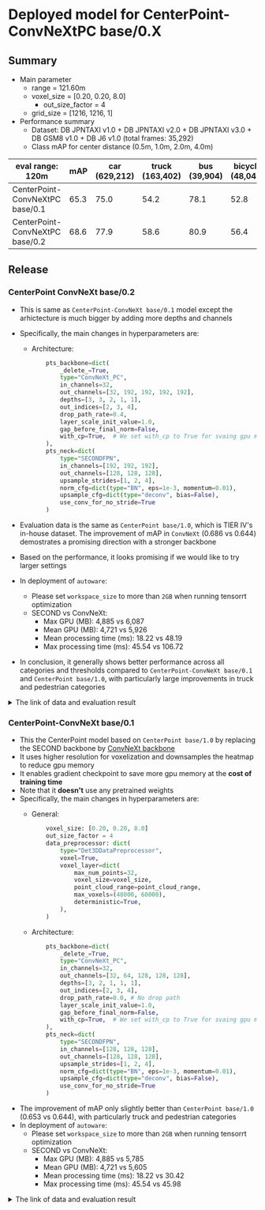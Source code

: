 # Deployed model for CenterPoint-ConvNeXtPC base/0.X
## Summary

- Main parameter
  - range = 121.60m
  - voxel_size = [0.20, 0.20, 8.0]
	- out_size_factor = 4
  - grid_size = [1216, 1216, 1]
- Performance summary
  - Dataset: DB JPNTAXI v1.0 + DB JPNTAXI v2.0 + DB JPNTAXI v3.0 + DB GSM8 v1.0 + DB J6 v1.0 (total frames: 35,292)
  - Class mAP for center distance (0.5m, 1.0m, 2.0m, 4.0m)

| eval range: 120m                | mAP  | car <br> (629,212) | truck <br> (163,402) | bus <br> (39,904) | bicycle <br> (48,043) | pedestrian <br> (383,553) |
| ------------------------------- | ---- | ------------------ | -------------------- | ----------------- | --------------------- | ------------------------- |
| CenterPoint-ConvNeXtPC base/0.1 | 65.3 | 75.0               | 54.2                 | 78.1              | 52.8                  | 66.2                      |
| CenterPoint-ConvNeXtPC base/0.2 | 68.6 | 77.9               | 58.6                 | 80.9              | 56.4                  | 69.3                      |


## Release
### CenterPoint ConvNeXt base/0.2

- This is same as `CenterPoint-ConvNeXt base/0.1` model except the arhictecture is much bigger by adding more depths and channels
- Specifically, the main changes in hyperparameters are:

  - Architecture:
	```python
  		pts_backbone=dict(
        	_delete_=True,
        	type="ConvNeXt_PC",
        	in_channels=32,
        	out_channels=[32, 192, 192, 192, 192],
        	depths=[3, 3, 2, 1, 1],
        	out_indices=[2, 3, 4],
        	drop_path_rate=0.4,
        	layer_scale_init_value=1.0,
        	gap_before_final_norm=False,
        	with_cp=True,  # We set with_cp to True for svaing gpu memory
    	),
  		pts_neck=dict(
        	type="SECONDFPN",
        	in_channels=[192, 192, 192],
        	out_channels=[128, 128, 128],
        	upsample_strides=[1, 2, 4],
        	norm_cfg=dict(type="BN", eps=1e-3, momentum=0.01),
        	upsample_cfg=dict(type="deconv", bias=False),
        	use_conv_for_no_stride=True
    	)

- Evaluation data is the same as `CenterPoint base/1.0`, which is TIER IV's in-house dataset. The improvement of mAP in `ConvNeXt` (0.686 vs 0.644) demostrates a promising direction with a stronger backbone
- Based on the performance, it looks promising if we would like to try larger settings
- In deployment of `autoware`:
    - Please set `workspace_size` to more than `2GB` when running tensorrt optimization  
    - SECOND vs ConvNeXt:
      - Max GPU (MB): 4,885 vs 6,087
      - Mean GPU (MB): 4,721 vs 5,926
      - Mean processing time (ms): 18.22 vs 48.19
      - Max processing time (ms): 45.54 vs 106.72
- In conclusion, it generally shows better performance across all categories and thresholds compared to `CenterPoint-ConvNeXt base/0.1` and `CenterPoint base/1.0`, with particularly large improvements in truck and pedestrian categories

<details>
<summary> The link of data and evaluation result </summary>

- Comparison for Base Detection:

| Model (120m)                  | mAP         | Time    | Memory |
| ----------------------------- | ----------- | ------- | ------ |
| CenterPoint base/1.0          | 64.4        | 18.2 ms | 4.7 GB |
| CenterPoint-ConvNeXt base/0.1 | 65.3 (+0.9) | 30.4 ms | 5.6 GB |
| CenterPoint-ConvNeXt base/0.2 | 68.6 (+4.2) | 48.1 ms | 5.9 GB |

- Comparison for Nearby Models:

| Model (50m)                   | Time   | Memory |
| ----------------------------- | ------ | ------ |
| CenterPoint base/1.0          | 5.9 ms | 4.5 GB |
| CenterPoint-ConvNeXt base/0.1 | 7.2 ms | 3.9 GB |
| CenterPoint-ConvNeXt base/0.2 | 9.9 ms | 3.6 GB |

- Model
  - Training dataset: DB JPNTAXI v1.0 + DB JPNTAXI v2.0 + DB JPNTAXI v3.0 + DB GSM8 v1.0 + DB J6 v1.0 (total frames: 35,392)
  - [Config file path](https://github.com/tier4/autoware-ml/blob/9aead19d7f42b711fba8ffa38ec82ce135300617/projects/CenterPoint/configs/t4dataset/pillar_020_convnext_standard_secfpn_4xb8_121m_base.py)
  - Deployed onnx model and ROS parameter files [[Google drive (for internal)]](https://drive.google.com/drive/folders/1dhthG6LtbZTS91U2OQvd5iQ1q58b2ZEH)
  - Deployed onnx and ROS parameter files [[model-zoo]]
    - [detection_class_remapper.param.yaml](https://download.autoware-ml-model-zoo.tier4.jp/autoware-ml/models/centerpoint/centerpoint-convnextpc/t4base/v0.2/detection_class_remapper.param.yaml)
    - [centerpoint_x2_ml_package.param.yaml](https://download.autoware-ml-model-zoo.tier4.jp/autoware-ml/models/centerpoint/centerpoint-convnextpc/t4base/v0.2/centerpoint_x2_ml_package.param.yaml)
    - [deploy_metadata.yaml](https://download.autoware-ml-model-zoo.tier4.jp/autoware-ml/models/centerpoint/centerpoint-convnextpc/t4base/v0.2/deploy_metadata.yaml)
    - [pts_voxel_encoder_centerpoint_x2.onnx](https://download.autoware-ml-model-zoo.tier4.jp/autoware-ml/models/centerpoint/centerpoint-convnextpc/t4base/v0.2/pts_voxel_encoder_centerpoint_x2.onnx)
    - [pts_backbone_neck_head_centerpoint_x2.onnx](https://download.autoware-ml-model-zoo.tier4.jp/autoware-ml/models/centerpoint/centerpoint-convnextpc/t4base/v0.2/pts_backbone_neck_head_centerpoint_x2.onnx)
  - Training results [[Google drive (for internal)]](https://drive.google.com/drive/folders/1dhthG6LtbZTS91U2OQvd5iQ1q58b2ZEH)
  - Training results [model-zoo]
    - [logs.zip](https://download.autoware-ml-model-zoo.tier4.jp/autoware-ml/models/centerpoint/centerpoint-convnextpc/t4base/v0.2/logs.zip)
    - [checkpoint_best.pth](https://download.autoware-ml-model-zoo.tier4.jp/autoware-ml/models/centerpoint/centerpoint-convnextpc/t4base/v0.2/epoch_30.pth)
    - [config.py](https://download.autoware-ml-model-zoo.tier4.jp/autoware-ml/models/centerpoint/centerpoint-convnextpc/t4base/v0.2/dev_pillar_020_convnetxt_small_secfpn_4xb8_121m_base.py)
  - train time: NVIDIA A100 80GB * 4 * 30 epochs = 3.5 days
- Evaluation result with test-dataset: DB JPNTAXI v1.0 + DB JPNTAXI v2.0 + DB JPNTAXI v3.0 + DB GSM8 v1.0 + DB J6 v1.0 (total frames: 1,394):
  - Total mAP (eval range = 120m): 0.686

| class_name | Count  | mAP  | AP@0.5m | AP@1.0m | AP@2.0m | AP@4.0m |
| ---------- | ------ | ---- | ------- | ------- | ------- | ------- |
| car        | 41,133 | 77.9 | 79.8    | 82.2    | 83.0    | 79.5    |
| truck      | 8,890  | 58.6 | 34.7    | 59.7    | 67.7    | 72.2    |
| bus        | 3,275  | 80.9 | 69.2    | 79.6    | 81.1    | 82.6    |
| bicycle    | 3,635  | 53.2 | 52.3    | 53.4    | 53.5    | 53.6    |
| pedestrian | 25,981 | 64.8 | 62.4    | 64.0    | 65.4    | 67.4    |

- Evaluation for XX1
	- Same as CenterPoint ConvNeXtPC base/0.2
	- Evaluation result with test-dataset: DB JPNTAXI v1.0 + DB JPNTAXI v2.0 + DB JPNTAXI v4.0 (total frames: 1,507)
  - Total mAP (eval range = 120m): 0.678

| class_name | Count  | mAP  | AP@0.5m | AP@1.0m | AP@2.0m | AP@4.0m |
| ---------- | ------ | ---- | ------- | ------- | ------- | ------- |
| car        | 16,126 | 77.1 | 61.3    | 80.1    | 83.0    | 84.0    |
| truck      | 4,578  | 57.4 | 34.3    | 58.0    | 66.0    | 71.2    |
| bus        | 1,457  | 73.9 | 58.3    | 75.0    | 79.7    | 82.5    |
| bicycle    | 1,040  | 61.5 | 56.6    | 62.5    | 63.2    | 63.6    |
| pedestrian | 11,971 | 69.1 | 65.7    | 70.1    | 70.1    | 72.4    |

- Evaluation for X2
	- Evaluation result with test-dataset: DB GSM8 v1.0 + DB J6 v1.0 (total frames: 1,280):
  - Total mAP (eval range = 120m): 0.686

| class_name | Count  | mAP  | AP@0.5m | AP@1.0m | AP@2.0m | AP@4.0m |
| ---------- | ------ | ---- | ------- | ------- | ------- | ------- |
| car        | 25,007 | 78.5 | 69.9    | 79.9    | 82.0    | 82.4    |
| truck      | 4,573  | 55.5 | 32.0    | 55.9    | 64.1    | 69.9    |
| bus        | 1,818  | 86.4 | 76.0    | 88.9    | 89.8    | 90.6    |
| bicycle    | 2,567  | 54.3 | 53.6    | 54.5    | 54.5    | 54.6    |
| pedestrian | 14,010 | 69.3 | 67.1    | 68.3    | 69.9    | 72.1    |

</details>

### CenterPoint-ConvNeXt base/0.1
- This the CenterPoint model based on `CenterPoint base/1.0` by replacing the SECOND backbone by [ConvNeXt backbone](https://github.com/WayneMao/PillarNeSt/tree/main)
- It uses higher resolution for voxelization and downsamples the heatmap to reduce gpu memory
- It enables gradient checkpoint to save more gpu memory at the **cost of training time**
- Note that it **doesn't** use any pretrained weights
- Specifically, the main changes in hyperparameters are:
  - General:

	```python
		voxel_size: [0.20, 0.20, 8.0]
  		out_size_factor = 4
  		data_preprocessor: dict(
        	type="Det3DDataPreprocessor",
        	voxel=True,
        	voxel_layer=dict(
            	max_num_points=32,
            	voxel_size=voxel_size,
            	point_cloud_range=point_cloud_range,
            	max_voxels=(48000, 60000),
            	deterministic=True,
        	),
      	)
	```

  - Architecture:
	```python
  		pts_backbone=dict(
        	_delete_=True,
        	type="ConvNeXt_PC",
        	in_channels=32,
        	out_channels=[32, 64, 128, 128, 128],
        	depths=[3, 2, 1, 1, 1],
        	out_indices=[2, 3, 4],
        	drop_path_rate=0.0,	# No drop path
        	layer_scale_init_value=1.0,
        	gap_before_final_norm=False,
        	with_cp=True,  # We set with_cp to True for svaing gpu memory
    	),
  		pts_neck=dict(
        	type="SECONDFPN",
        	in_channels=[128, 128, 128],
        	out_channels=[128, 128, 128],
        	upsample_strides=[1, 2, 4],
        	norm_cfg=dict(type="BN", eps=1e-3, momentum=0.01),
        	upsample_cfg=dict(type="deconv", bias=False),
        	use_conv_for_no_stride=True
    	)
- The improvement of mAP only slightly better than `CenterPoint base/1.0` (0.653 vs 0.644), with particularly truck and pedestrian categories
- In deployment of `autoware`:
    - Please set `workspace_size` to more than `2GB` when running tensorrt optimization  
    - SECOND vs ConvNeXt:
      - Max GPU (MB): 4,885 vs 5,785
      - Mean GPU (MB): 4,721 vs 5,605
      - Mean processing time (ms): 18.22 vs 30.42
      - Max processing time (ms): 45.54 vs 45.98

<details>
<summary> The link of data and evaluation result </summary>

- Model
  - Training dataset: DB JPNTAXI v1.0 + DB JPNTAXI v2.0 + DB JPNTAXI v3.0 + DB GSM8 v1.0 + DB J6 v1.0 (total frames: 35,392)
  - [Config file path](https://github.com/tier4/autoware-ml/blob/9aead19d7f42b711fba8ffa38ec82ce135300617/projects/CenterPoint/configs/t4dataset/pillar_020_convnext_small_secfpn_4xb8_121m_base.py)
  - Deployed onnx model and ROS parameter files [[Google drive (for internal)]](https://drive.google.com/drive/folders/1WuP0jo1j6HeAVGf5KehNjb5e9SiLdmgb)
  - Deployed onnx and ROS parameter files [[model-zoo]]
    - [detection_class_remapper.param.yaml](https://download.autoware-ml-model-zoo.tier4.jp/autoware-ml/models/centerpoint/centerpoint-convnextpc/t4base/v0.1/detection_class_remapper.param.yaml)
    - [centerpoint_x2_ml_package.param.yaml](https://download.autoware-ml-model-zoo.tier4.jp/autoware-ml/models/centerpoint/centerpoint-convnextpc/t4base/v0.1/centerpoint_x2_ml_package.param.yaml)
    - [deploy_metadata.yaml](https://download.autoware-ml-model-zoo.tier4.jp/autoware-ml/models/centerpoint/centerpoint-convnextpc/t4base/v0.1/deploy_metadata.yaml)
    - [pts_voxel_encoder_centerpoint_x2.onnx](https://download.autoware-ml-model-zoo.tier4.jp/autoware-ml/models/centerpoint/centerpoint-convnextpc/t4base/v0.1/pts_voxel_encoder_centerpoint_x2.onnx)
    - [pts_backbone_neck_head_centerpoint_x2.onnx](https://download.autoware-ml-model-zoo.tier4.jp/autoware-ml/models/centerpoint/centerpoint-convnextpc/t4base/v0.1/pts_backbone_neck_head_centerpoint_x2.onnx)
  - Training results [[Google drive (for internal)]](https://drive.google.com/drive/folders/1s4V07dXHO5jayExdho3qnP02yZxvp0gY)
  - Training results [model-zoo]
    - [logs.zip](https://download.autoware-ml-model-zoo.tier4.jp/autoware-ml/models/centerpoint/centerpoint-convnextpc/t4base/v0.1/logs.zip)
    - [checkpoint_best.pth](https://download.autoware-ml-model-zoo.tier4.jp/autoware-ml/models/centerpoint/centerpoint-convnextpc/t4base/v0.1/epoch_30.pth)
    - [config.py](https://download.autoware-ml-model-zoo.tier4.jp/autoware-ml/models/centerpoint/centerpoint-convnextpc/t4base/v0.1/pillar_020_convnext_small_secfpn_4xb8_121m_base.py)
  - train time: NVIDIA A100 80GB * 4 * 30 epochs = 2 days
- Evaluation result with test-dataset: DB JPNTAXI v1.0 + DB JPNTAXI v2.0 + DB JPNTAXI v3.0 + DB GSM8 v1.0 + DB J6 v1.0 (total frames: 1,394):
  - Total mAP (eval range = 120m): 0.653

| class_name | Count  | mAP  | AP@0.5m | AP@1.0m | AP@2.0m | AP@4.0m |
| ---------- | ------ | ---- | ------- | ------- | ------- | ------- |
| car        | 41,133 | 75.0 | 63.0    | 76.9    | 79.6    | 80.5    |
| truck      | 8,890  | 54.2 | 29.9    | 55.4    | 63.7    | 68.0    |
| bus        | 3,275  | 78.1 | 58.3    | 81.8    | 85.3    | 87.1    |
| bicycle    | 3,635  | 52.8 | 50.9    | 53.3    | 53.4    | 53.5    |
| pedestrian | 25,981 | 66.2 | 63.5    | 65.4    | 66.8    | 68.9    |

</details>
